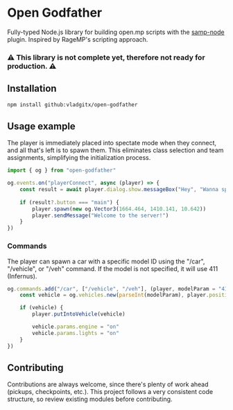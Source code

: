 # Open Godfather

Fully-typed Node.js library for building open.mp scripts with the [samp-node](https://github.com/AmyrAhmady/samp-node) plugin. Inspired by RageMP's scripting approach.

### :warning: This library is not complete yet, therefore not ready for production. :warning:

## Installation

```bash
npm install github:vladgitx/open-godfather
```
    
## Usage example

The player is immediately placed into spectate mode when they connect, and all that's left is to spawn them. This eliminates class selection and team assignments, simplifying the initialization process.

```typescript
import { og } from "open-godfather"

og.events.on("playerConnect", async (player) => {
    const result = await player.dialog.show.messageBox("Hey", "Wanna spawn?", "Yes", "No")
	
    if (result?.button === "main") {
        player.spawn(new og.Vector3(1664.464, 1410.141, 10.642))
        player.sendMessage("Welcome to the server!")
    }
})
```

### Commands

The player can spawn a car with a specific model ID using the "/car", "/vehicle", or "/veh" command. If the model is not specified, it will use 411 (Infernus).

```typescript
og.commands.add("/car", ["/vehicle", "/veh"], (player, modelParam = "411") => {
    const vehicle = og.vehicles.new(parseInt(modelParam), player.position, player.rotation)

    if (vehicle) {
        player.putIntoVehicle(vehicle)

        vehicle.params.engine = "on"
        vehicle.params.lights = "on"
    }
})
```

## Contributing

Contributions are always welcome, since there's plenty of work ahead (pickups, checkpoints, etc.). This project follows a very consistent code structure, so review existing modules before contributing.
